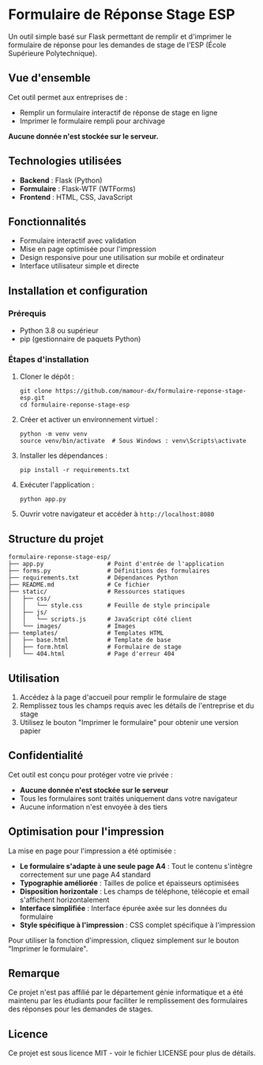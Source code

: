 # Formulaire de Réponse Stage ESP

Un outil simple basé sur Flask permettant de remplir et d'imprimer le formulaire de réponse pour les demandes de stage de l'ESP (École Supérieure Polytechnique).

## Vue d'ensemble

Cet outil permet aux entreprises de :

- Remplir un formulaire interactif de réponse de stage en ligne
- Imprimer le formulaire rempli pour archivage

**Aucune donnée n'est stockée sur le serveur.**

## Technologies utilisées

- **Backend** : Flask (Python)
- **Formulaire** : Flask-WTF (WTForms)
- **Frontend** : HTML, CSS, JavaScript

## Fonctionnalités

- Formulaire interactif avec validation
- Mise en page optimisée pour l'impression
- Design responsive pour une utilisation sur mobile et ordinateur
- Interface utilisateur simple et directe

## Installation et configuration

### Prérequis

- Python 3.8 ou supérieur
- pip (gestionnaire de paquets Python)

### Étapes d'installation

1. Cloner le dépôt :

   ```
   git clone https://github.com/mamour-dx/formulaire-reponse-stage-esp.git
   cd formulaire-reponse-stage-esp
   ```

2. Créer et activer un environnement virtuel :

   ```
   python -m venv venv
   source venv/bin/activate  # Sous Windows : venv\Scripts\activate
   ```

3. Installer les dépendances :

   ```
   pip install -r requirements.txt
   ```

4. Exécuter l'application :

   ```
   python app.py
   ```

5. Ouvrir votre navigateur et accéder à `http://localhost:8080`

## Structure du projet

```
formulaire-reponse-stage-esp/
├── app.py                  # Point d'entrée de l'application
├── forms.py                # Définitions des formulaires
├── requirements.txt        # Dépendances Python
├── README.md               # Ce fichier
├── static/                 # Ressources statiques
│   ├── css/
│   │   └── style.css       # Feuille de style principale
│   ├── js/
│   │   └── scripts.js      # JavaScript côté client
│   └── images/             # Images
├── templates/              # Templates HTML
│   ├── base.html           # Template de base
│   ├── form.html           # Formulaire de stage
│   └── 404.html            # Page d'erreur 404
```

## Utilisation

1. Accédez à la page d'accueil pour remplir le formulaire de stage
2. Remplissez tous les champs requis avec les détails de l'entreprise et du stage
3. Utilisez le bouton "Imprimer le formulaire" pour obtenir une version papier

## Confidentialité

Cet outil est conçu pour protéger votre vie privée :

- **Aucune donnée n'est stockée sur le serveur**
- Tous les formulaires sont traités uniquement dans votre navigateur
- Aucune information n'est envoyée à des tiers

## Optimisation pour l'impression

La mise en page pour l'impression a été optimisée :

- **Le formulaire s'adapte à une seule page A4** : Tout le contenu s'intègre correctement sur une page A4 standard
- **Typographie améliorée** : Tailles de police et épaisseurs optimisées
- **Disposition horizontale** : Les champs de téléphone, télécopie et email s'affichent horizontalement
- **Interface simplifiée** : Interface épurée axée sur les données du formulaire
- **Style spécifique à l'impression** : CSS complet spécifique à l'impression

Pour utiliser la fonction d'impression, cliquez simplement sur le bouton "Imprimer le formulaire".

## Remarque

Ce projet n'est pas affilié par le département génie informatique et a été maintenu par les étudiants pour faciliter le remplissement des formulaires des réponses pour les demandes de stages.

## Licence

Ce projet est sous licence MIT - voir le fichier LICENSE pour plus de détails.
